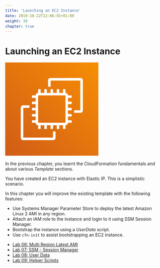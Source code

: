 ```yaml
---
title: 'Launching an EC2 Instance'
date: 2019-10-22T12:06:55+01:00
weight: 30
chapter: true
---
```


# Launching an EC2 Instance

![](ec2-1.png)

In the previous chapter, you learnt the CloudFormation fundamentals and about various _Template_ sections.

You have created an EC2 instance with Elastic IP. This is a simplistic scenario.

In this chapter you will improve the existing template with the following features:

+ Use Systems Manager Parameter Store to deploy the latest Amazon Linux 2 AMI in any region.
+ Attach an IAM role to the instance and login to it using SSM Session Manager.
+ Bootstrap the instance using a _UserData_ script.
+ Use `cfn-init` to assist bootstrapping an EC2 instance.

- [Lab 06: Multi Region Latest AMI](/workshop/content/30-workshop-part-01/30-launching-ec2/100-lab-06-ami/_index.md)
- [Lab 07: SSM - Session Manager](/workshop/content/30-workshop-part-01/30-launching-ec2/200-lab-07-session-manager/_index.md)
- [Lab 08: User Data](/workshop/content/30-workshop-part-01/30-launching-ec2/300-lab-08-user-data/_index.md)
- [Lab 09: Helper Scripts](/workshop/content/30-workshop-part-01/30-launching-ec2/400-lab-09-helper-scripts/_index.md)